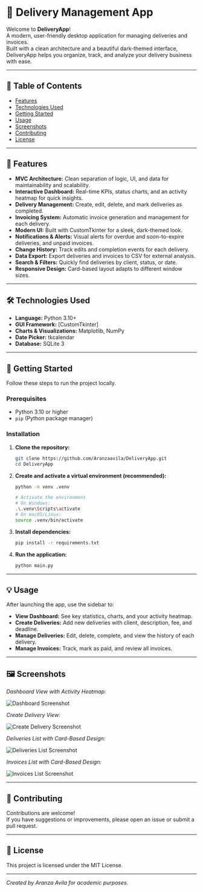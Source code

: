 # 🚚 Delivery Management App

Welcome to **DeliveryApp**!  
A modern, user-friendly desktop application for managing deliveries and invoices.  
Built with a clean architecture and a beautiful dark-themed interface, DeliveryApp helps you organize, track, and analyze your delivery business with ease.

---

## 📑 Table of Contents

- [Features](#features)
- [Technologies Used](#technologies-used)
- [Getting Started](#getting-started)
- [Usage](#usage)
- [Screenshots](#screenshots)
- [Contributing](#contributing)
- [License](#license)

---

## 🌟 Features

- **MVC Architecture:** Clean separation of logic, UI, and data for maintainability and scalability.
- **Interactive Dashboard:** Real-time KPIs, status charts, and an activity heatmap for quick insights.
- **Delivery Management:** Create, edit, delete, and mark deliveries as completed.
- **Invoicing System:** Automatic invoice generation and management for each delivery.
- **Modern UI:** Built with CustomTkinter for a sleek, dark-themed look.
- **Notifications & Alerts:** Visual alerts for overdue and soon-to-expire deliveries, and unpaid invoices.
- **Change History:** Track edits and completion events for each delivery.
- **Data Export:** Export deliveries and invoices to CSV for external analysis.
- **Search & Filters:** Quickly find deliveries by client, status, or date.
- **Responsive Design:** Card-based layout adapts to different window sizes.

---

## 🛠️ Technologies Used

- **Language:** Python 3.10+
- **GUI Framework:** [CustomTkinter]
- **Charts & Visualizations:** Matplotlib, NumPy
- **Date Picker:** tkcalendar
- **Database:** SQLite 3

---

## 🚀 Getting Started

Follow these steps to run the project locally.

### Prerequisites

- Python 3.10 or higher
- `pip` (Python package manager)

### Installation

1. **Clone the repository:**
    ```bash
    git clone https://github.com/Aranzaavila/DeliveryApp.git
    cd DeliveryApp
    ```

2. **Create and activate a virtual environment (recommended):**
    ```bash
    python -m venv .venv

    # Activate the environment
    # On Windows:
    .\.venv\Scripts\activate
    # On macOS/Linux:
    source .venv/bin/activate
    ```

3. **Install dependencies:**
    ```bash
    pip install -r requirements.txt
    ```

4. **Run the application:**
    ```bash
    python main.py
    ```

---

## 💡 Usage

After launching the app, use the sidebar to:
- **View Dashboard:** See key statistics, charts, and your activity heatmap.
- **Create Deliveries:** Add new deliveries with client, description, fee, and deadline.
- **Manage Deliveries:** Edit, delete, complete, and view the history of each delivery.
- **Manage Invoices:** Track, mark as paid, and review all invoices.

---

## 🖼️ Screenshots

*Dashboard View with Activity Heatmap:*

![Dashboard Screenshot](screenshots/dashboard.png)

*Create Delivery View:*

![Create Delivery Screenshot](screenshots/create_delivery.png)

*Deliveries List with Card-Based Design:*

![Deliveries List Screenshot](screenshots/deliveries_list.png)

*Invoices List with Card-Based Design:*

![Invoices List Screenshot](screenshots/invoices_list.png)

---

## 🤝 Contributing

Contributions are welcome!  
If you have suggestions or improvements, please open an issue or submit a pull request.

---

## 📄 License

This project is licensed under the MIT License.

---

*Created by Aranza Avila for academic purposes.*


